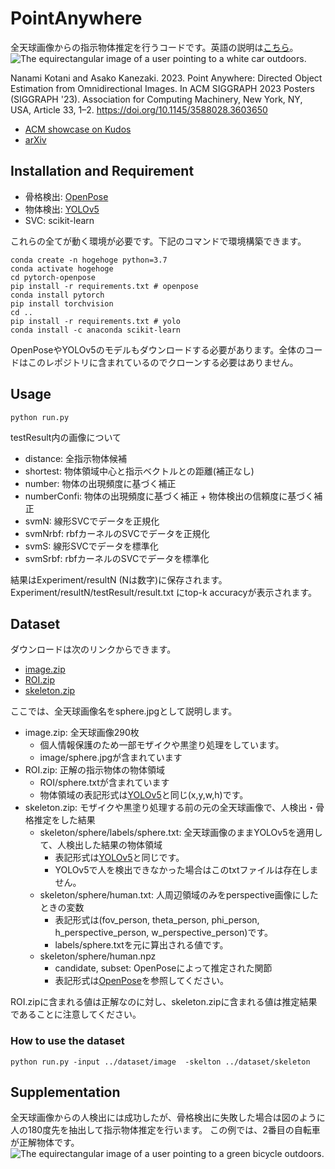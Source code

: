 PointAnywhere
====
全天球画像からの指示物体推定を行うコードです。英語の説明は[こちら](README.md)。
![The equirectangular image of a user pointing to a white car outdoors.](Experiment/result/testResult/svmS/R0010498_top5.jpg "A Successful example")

Nanami Kotani and Asako Kanezaki. 2023. Point Anywhere: Directed Object Estimation from Omnidirectional Images. In ACM SIGGRAPH 2023 Posters (SIGGRAPH '23). Association for Computing Machinery, New York, NY, USA, Article 33, 1–2. https://doi.org/10.1145/3588028.3603650
* [ACM showcase on Kudos](https://link.growkudos.com/1cvv7ucfim8)
* [arXiv](https://arxiv.org/abs/2308.01010)

## Installation and Requirement
* 骨格検出: [OpenPose](https://github.com/Hzzone/pytorch-openpose)
* 物体検出: [YOLOv5](https://github.com/ultralytics/yolov5)
* SVC: scikit-learn

これらの全てが動く環境が必要です。下記のコマンドで環境構築できます。
```
conda create -n hogehoge python=3.7
conda activate hogehoge
cd pytorch-openpose
pip install -r requirements.txt # openpose
conda install pytorch
pip install torchvision
cd ..
pip install -r requirements.txt # yolo
conda install -c anaconda scikit-learn
```

OpenPoseやYOLOv5のモデルもダウンロードする必要があります。全体のコードはこのレポジトリに含まれているのでクローンする必要はありません。

## Usage
```
python run.py
```
testResult内の画像について
* distance: 全指示物体候補
* shortest: 物体領域中心と指示ベクトルとの距離(補正なし)
* number: 物体の出現頻度に基づく補正
* numberConfi: 物体の出現頻度に基づく補正 + 物体検出の信頼度に基づく補正
* svmN: 線形SVCでデータを正規化
* svmNrbf: rbfカーネルのSVCでデータを正規化
* svmS: 線形SVCでデータを標準化
* svmSrbf: rbfカーネルのSVCでデータを標準化

結果はExperiment/resultN (Nは数字)に保存されます。
Experiment/resultN/testResult/result.txt にtop-k accuracyが表示されます。

## Dataset
ダウンロードは次のリンクからできます。
* [image.zip](https://drive.google.com/file/d/1-9iplILtYPlYebf_mDb6cP9KI9yZy5Ho/view?usp=drive_link)
* [ROI.zip](https://drive.google.com/file/d/1-9DS1dGiIEbtowdxYCIiBLBxsx2LClkU/view?usp=drive_link)
* [skeleton.zip](https://drive.google.com/file/d/1-IB8Pp2KLVPZaRgQA3XaBZghLoH0EGW6/view?usp=drive_link)

ここでは、全天球画像名をsphere.jpgとして説明します。
* image.zip: 全天球画像290枚
    * 個人情報保護のため一部モザイクや黒塗り処理をしています。
    * image/sphere.jpgが含まれています
* ROI.zip: 正解の指示物体の物体領域
    * ROI/sphere.txtが含まれています
    * 物体領域の表記形式は[YOLOv5](https://github.com/ultralytics/yolov5)と同じ(x,y,w,h)です。
* skeleton.zip: モザイクや黒塗り処理する前の元の全天球画像で、人検出・骨格推定をした結果
    * skeleton/sphere/labels/sphere.txt: 全天球画像のままYOLOv5を適用して、人検出した結果の物体領域
        * 表記形式は[YOLOv5](https://github.com/ultralytics/yolov5)と同じです。
        * YOLOv5で人を検出できなかった場合はこのtxtファイルは存在しません。
    * skeleton/sphere/human.txt: 人周辺領域のみをperspective画像にしたときの変数
        * 表記形式は(fov_person, theta_person, phi_person, h_perspective_person, w_perspective_person)です。
        * labels/sphere.txtを元に算出される値です。
    * skeleton/sphere/human.npz
        * candidate, subset: OpenPoseによって推定された関節
        * 表記形式は[OpenPose](https://github.com/Hzzone/pytorch-openpose)を参照してください。

ROI.zipに含まれる値は正解なのに対し、skeleton.zipに含まれる値は推定結果であることに注意してください。

### How to use the dataset
```
python run.py -input ../dataset/image  -skelton ../dataset/skeleton
```

## Supplementation
全天球画像からの人検出には成功したが、骨格検出に失敗した場合は図のように人の180度先を抽出して指示物体推定を行います。
この例では、2番目の自転車が正解物体です。
![The equirectangular image of a user pointing to a green bicycle outdoors.](Experiment/result/testResult/svmS/R0010487_top5.jpg "A Successful example for extracting 180 degrees ahead")
